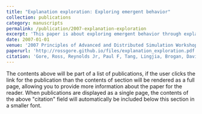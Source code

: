 ```yaml
---
title: "Explanation exploration: Exploring emergent behavior"
collection: publications
category: manuscripts
permalink: /publication/2007-explanation-exploration
excerpt: 'This paper is about exploring emergent behavior through explanation exploration. A case study with agent-based modeling is presented.'
date: 2007-01-01
venue: '2007 Principles of Advanced and Distributed Simulation Workshop (PADS'07)'
paperurl: 'http://rossgore.github.io/files/explanation_exploration.pdf'
citation: 'Gore, Ross, Reynolds Jr, Paul F, Tang, Lingjia, Brogan, David C. (2007). "Explanation exploration: Exploring emergent behavior." <i>21st International Workshop on Principles of Advanced and Distributed Simulation (PADS'07)</i>. 113-122.'
---
```


The contents above will be part of a list of publications, if the user clicks the link for the publication than the contents of section will be rendered as a full page, allowing you to provide more information about the paper for the reader. When publications are displayed as a single page, the contents of the above "citation" field will automatically be included below this section in a smaller font.